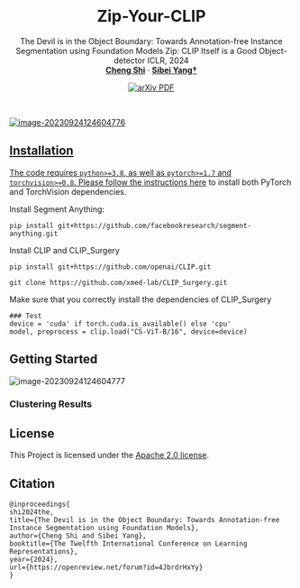 <br />
<p align="center">
  <h1 align="center">Zip-Your-CLIP</h1>
  <p align="center">
	The Devil is in the Object Boundary: Towards Annotation-free Instance Segmentation using Foundation Models
	Zip: CLIP Itself is a Good Object-detector
    ICLR, 2024
    <br />
    <a href="https://chengshiest.github.io/"><strong>Cheng Shi</strong></a>
    ·
    <a href="https://faculty.sist.shanghaitech.edu.cn/yangsibei/"><strong>Sibei Yang†</strong></a>
  </p>

  <p align="center">
    <a href='https://openreview.net/forum?id=4JbrdrHxYy'>
      <img src='https://img.shields.io/badge/Paper-PDF-green?style=flat&logo=arXiv&logoColor=green' alt='arXiv PDF'>
  </p>
<br />

<!-- **[The Devil is in the Object Boundary: Towards Annotation-free Instance Segmentation using Foundation Models](https://openreview.net/forum?id=4JbrdrHxYy&referrer=%5BAuthor%20Console%5D(%2Fgroup%3Fid%3DICLR.cc%2F2024%2FConference%2FAuthors%23your-submissions))**

[Cheng Shi](https://chengshiest.github.io/), [Sibei Yang†](https://faculty.sist.shanghaitech.edu.cn/yangsibei/)

†Corresponding Author -->

<!-- [![arXiv](https://img.shields.io/badge/arXiv-FreeBloom-b31b1b.svg)](https://arxiv.org/abs/2309.14494) ![Pytorch](https://img.shields.io/badge/PyTorch->=1.10.0-Red?logo=pytorch) -->

<!-- Code will be released soon, stay tuned! -->

![image-20230924124604776](__assets__/fig1.png)


## Installation
The code requires `python>=3.8`, as well as `pytorch>=1.7` and `torchvision>=0.8`. Please follow the instructions [here](https://pytorch.org/get-started/locally/) to install both PyTorch and TorchVision dependencies.

Install Segment Anything:
```
pip install git+https://github.com/facebookresearch/segment-anything.git
```


Install CLIP and CLIP_Surgery
```
pip install git+https://github.com/openai/CLIP.git

git clone https://github.com/xmed-lab/CLIP_Surgery.git
```

Make sure that you correctly install the dependencies of CLIP_Surgery
```
### Test
device = 'cuda' if torch.cuda.is_available() else 'cpu'
model, preprocess = clip.load("CS-ViT-B/16", device=device)
```

## <a name="GettingStarted"></a>Getting Started
![image-20230924124604777](__assets__/fig2.png)


### Clustering Results


## License

This Project is licensed under the [Apache 2.0 license](__assets__/LICENSE.txt).


## Citation

```
@inproceedings{
shi2024the,
title={The Devil is in the Object Boundary: Towards Annotation-free Instance Segmentation using Foundation Models},
author={Cheng Shi and Sibei Yang},
booktitle={The Twelfth International Conference on Learning Representations},
year={2024},
url={https://openreview.net/forum?id=4JbrdrHxYy}
}
```
